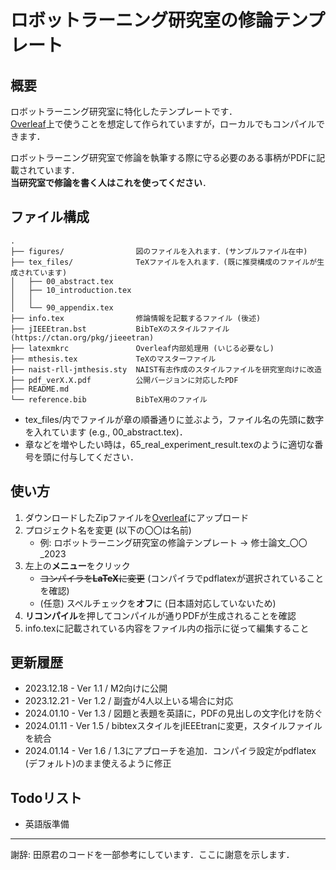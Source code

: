 # ロボットラーニング研究室の修論テンプレート
## 概要
ロボットラーニング研究室に特化したテンプレートです．\
[Overleaf](https://ja.overleaf.com/)上で使うことを想定して作られていますが，ローカルでもコンパイルできます．

ロボットラーニング研究室で修論を執筆する際に守る必要のある事柄がPDFに記載されています．\
**当研究室で修論を書く人はこれを使ってください**．

## ファイル構成
```
.
├── figures/                図のファイルを入れます．(サンプルファイル在中)
├── tex_files/              TeXファイルを入れます．(既に推奨構成のファイルが生成されています)
│   ├── 00_abstract.tex
│   ├── 10_introduction.tex
│   │   
│   └── 90_appendix.tex
├── info.tex                修論情報を記載するファイル (後述)
├── jIEEEtran.bst           BibTeXのスタイルファイル (https://ctan.org/pkg/jieeetran)         
├── latexmkrc               Overleaf内部処理用 (いじる必要なし)     
├── mthesis.tex             TeXのマスターファイル
├── naist-rll-jmthesis.sty  NAIST有志作成のスタイルファイルを研究室向けに改造
├── pdf_verX.X.pdf          公開バージョンに対応したPDF
├── README.md               
└── reference.bib           BibTeX用のファイル
```
- tex_files/内でファイルが章の順番通りに並ぶよう，ファイル名の先頭に数字を入れています (e.g., 00_abstract.tex)．
- 章などを増やしたい時は，65_real_experiment_result.texのように適切な番号を頭に付与してください．

## 使い方
1. ダウンロードしたZipファイルを[Overleaf](https://ja.overleaf.com/)にアップロード
2. プロジェクト名を変更 (以下の〇〇は名前)
   - 例: ロボットラーニング研究室の修論テンプレート -> 修士論文_〇〇_2023
3. 左上の**メニュー**をクリック
   - ~~コンパイラを**LaTeX**に変更~~ (コンパイラでpdflatexが選択されていることを確認)
   - (任意) スペルチェックを**オフ**に (日本語対応していないため)
4. **リコンパイル**を押してコンパイルが通りPDFが生成されることを確認
5. info.texに記載されている内容をファイル内の指示に従って編集すること

## 更新履歴
- 2023.12.18 - Ver 1.1 / M2向けに公開
- 2023.12.21 - Ver 1.2 / 副査が4人以上いる場合に対応
- 2024.01.10 - Ver 1.3 / 図題と表題を英語に，PDFの見出しの文字化けを防ぐ
- 2024.01.11 - Ver 1.5 / bibtexスタイルをjIEEEtranに変更，スタイルファイルを統合
- 2024.01.14 - Ver 1.6 / 1.3にアプローチを追加．コンパイラ設定がpdflatex (デフォルト)のまま使えるように修正

## Todoリスト
- 英語版準備

___
謝辞: 田原君のコードを一部参考にしています．ここに謝意を示します．
